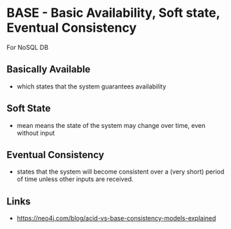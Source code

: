# BASE - Basic Availability, Soft state, Eventual Consistency

For NoSQL DB

## Basically Available

- which states that the system guarantees availability

## Soft State

- mean means the state of the system may change over time, even without input

## Eventual Consistency

- states that the system will become consistent over a (very short) period of time unless other inputs are received.

## Links

- https://neo4j.com/blog/acid-vs-base-consistency-models-explained
